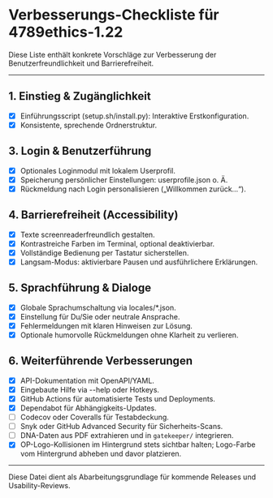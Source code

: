 # Verbesserungs-Checkliste für 4789ethics-1.22

Diese Liste enthält konkrete Vorschläge zur Verbesserung der Benutzerfreundlichkeit und Barrierefreiheit.

---

## 1. Einstieg & Zugänglichkeit

- [x] Einführungsscript (setup.sh/install.py): Interaktive Erstkonfiguration.
- [x] Konsistente, sprechende Ordnerstruktur.

## 3. Login & Benutzerführung
- [x] Optionales Loginmodul mit lokalem Userprofil.
- [x] Speicherung persönlicher Einstellungen: userprofile.json o. Ä.
- [x] Rückmeldung nach Login personalisieren („Willkommen zurück…“).

## 4. Barrierefreiheit (Accessibility)
- [x] Texte screenreaderfreundlich gestalten.
- [x] Kontrastreiche Farben im Terminal, optional deaktivierbar.
- [x] Vollständige Bedienung per Tastatur sicherstellen.
- [x] Langsam-Modus: aktivierbare Pausen und ausführlichere Erklärungen.

## 5. Sprachführung & Dialoge
- [x] Globale Sprachumschaltung via locales/*.json.
- [x] Einstellung für Du/Sie oder neutrale Ansprache.
- [x] Fehlermeldungen mit klaren Hinweisen zur Lösung.
- [x] Optionale humorvolle Rückmeldungen ohne Klarheit zu verlieren.

## 6. Weiterführende Verbesserungen
- [x] API-Dokumentation mit OpenAPI/YAML.
- [x] Eingebaute Hilfe via --help oder Hotkeys.
- [x] GitHub Actions für automatisierte Tests und Deployments.
- [x] Dependabot für Abhängigkeits-Updates.
- [ ] Codecov oder Coveralls für Testabdeckung.
- [ ] Snyk oder GitHub Advanced Security für Sicherheits-Scans.
- [ ] DNA-Daten aus PDF extrahieren und in `gatekeeper/` integrieren.
- [x] OP-Logo-Kollisionen im Hintergrund stets sichtbar halten; Logo-Farbe vom Hintergrund abheben und davor platzieren.

---

Diese Datei dient als Abarbeitungsgrundlage für kommende Releases und Usability-Reviews.
